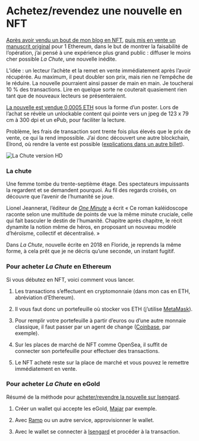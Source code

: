 # Achetez/revendez une nouvelle en NFT

[Après avoir vendu un bout de mon blog en NFT](https://tcrouzet.com/2021/08/20/je-vends-mon-blog-aux-encheres-en-nft), [puis mis en vente un manuscrit original](https://tcrouzet.com/2021/12/12/je-vends-un-roman-inedit-en-nft/) pour 1 Ethereum, dans le but de montrer la faisabilité de l’opération, j’ai pensé à une expérience plus grand public : diffuser le moins cher possible *La Chute*, une nouvelle inédite.<span id="more-61098"></span>

L’idée : un lecteur l’achète et la remet en vente immédiatement après l’avoir récupérée. Au maximum, il peut doubler son prix, mais rien ne l’empêche de le réduire. La nouvelle pourraient ainsi passer de main en main. Je toucherai 10 % des transactions. Lire en quelque sorte ne couterait quasiement rien tant que de nouveaux lecteurs se présenteraient.

<nft-card contractaddress="0x495f947276749ce646f68ac8c248420045cb7b5e" tokenid="51916585730158572235051487169527023365538550989906184714965107613588470628353"></nft-card>
<script src="https://unpkg.com/embeddable-nfts/dist/nft-card.min.js"></script>

[La nouvelle est vendue 0,0005 ETH](https://opensea.io/assets/0x495f947276749ce646f68ac8c248420045cb7b5e/51916585730158572235051487169527023365538550989906184714965107613588470628353/) sous la forme d’un poster. Lors de l’achat se révèle un unlockable content qui pointe vers un jpeg de 123 x 79 cm à 300 dpi et un ePub, pour faciliter la lecture.

Problème, les frais de transaction sont trente fois plus élevés que le prix de vente, ce qui la rend impossible. J’ai donc découvert une autre blockchain, Elrond, où rendre la vente est possible ([explications dans un autre billet](https://tcrouzet.com/2022/01/04/la-croix-et-la-galere-pour-vendre-un-texte-en-nft/)).

![La Chute version HD](https://tcrouzet.com/images_tc/2022/01/isangard2.jpg)

### La chute

Une femme tombe du trente-septième étage. Des spectateurs impuissants la regardent et se demandent pourquoi. Au fil des regards croisés, on découvre que l’avenir de l’humanité se joue.

Lionel Jeannerat, l’éditeur de [*One Minute*](https://tcrouzet.com/une-minute/?swcfpc=1) a écrit « Ce roman kaléidoscope raconte selon une multitude de points de vue la même minute cruciale, celle qui fait basculer le destin de l’humanité. Chapitre après chapitre, le récit dynamite la notion même de héros, en proposant un nouveau modèle d’héroïsme, collectif et décentralisé. »

Dans *La Chute*, nouvelle écrite en 2018 en Floride, je reprends la même forme, à cela prêt que je ne décris qu’une seconde, un instant fugitif.

### Pour acheter *La Chute* en Ethereum

Si vous débutez en NFT, voici comment vous lancer.

1. Les transactions s’effectuent en cryptomonnaie (dans mon cas en ETH, abréviation d’Ethereum).

2. Il vous faut donc un portefeuille où stocker vos ETH (j’utilise [MetaMask](https://metamask.io/)).

3. Pour remplir votre portefeuille à partir d’euros ou d’une autre monnaie classique, il faut passer par un agent de change ([Coinbase](https://www.coinbase.com/), par exemple).

4. Sur les places de marché de NFT comme OpenSea, il suffit de connecter son portefeuille pour effectuer des transactions.

5. Le NFT acheté reste sur la place de marché et vous pouvez le remettre immédiatement en vente.

### Pour acheter *La Chute* en eGold

Résumé de la méthode pour [acheter/revendre la nouvelle sur Isengard](https://isengard.market/nft/TCC-5cf6ff-02).

1. Créer un wallet qui accepte les eGold, [Majar](https://maiar.com/) par exemple.

2. Avec [Ramp](https://buy.ramp.network/) ou un autre service, approvisionner le wallet.

3. Avec le wallet se connecter à [Isengard](https://isengard.market) et procéder à la transaction.